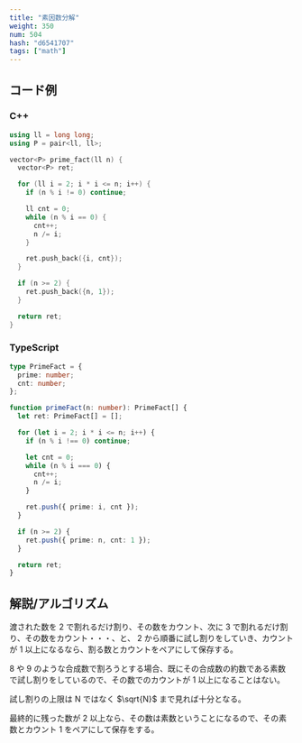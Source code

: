 ```yaml
---
title: "素因数分解"
weight: 350
num: 504
hash: "d6541707"
tags: ["math"]
---
```


## コード例

### C++

```cpp
using ll = long long;
using P = pair<ll, ll>;

vector<P> prime_fact(ll n) {
  vector<P> ret;

  for (ll i = 2; i * i <= n; i++) {
    if (n % i != 0) continue;

    ll cnt = 0;
    while (n % i == 0) {
      cnt++;
      n /= i;
    }

    ret.push_back({i, cnt});
  }

  if (n >= 2) {
    ret.push_back({n, 1});
  }

  return ret;
}
```

### TypeScript

```typescript
type PrimeFact = {
  prime: number;
  cnt: number;
};

function primeFact(n: number): PrimeFact[] {
  let ret: PrimeFact[] = [];

  for (let i = 2; i * i <= n; i++) {
    if (n % i !== 0) continue;

    let cnt = 0;
    while (n % i === 0) {
      cnt++;
      n /= i;
    }

    ret.push({ prime: i, cnt });
  }

  if (n >= 2) {
    ret.push({ prime: n, cnt: 1 });
  }

  return ret;
}
```

## 解説/アルゴリズム

渡された数を 2 で割れるだけ割り、その数をカウント、次に 3 で割れるだけ割り、その数をカウント・・・、と、 2 から順番に試し割りをしていき、カウントが 1 以上になるなら、割る数とカウントをペアにして保存する。

8 や 9 のような合成数で割ろうとする場合、既にその合成数の約数である素数で試し割りをしているので、その数でのカウントが 1 以上になることはない。

試し割りの上限は N ではなく $\sqrt{N}$ まで見れば十分となる。

最終的に残った数が 2 以上なら、その数は素数ということになるので、その素数とカウント 1 をペアにして保存をする。
